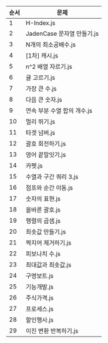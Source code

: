 | 순서 | 문제 |
|-------|-----------|
| 1 | H-Index.js |
| 2 | JadenCase 문자열 만들기.js |
| 3 | N개의 최소공배수.js |
| 4 | [1차] 캐시.js |
| 5 | n^2 배열 자르기.js |
| 6 | 귤 고르기.js |
| 7 | 가장 큰 수.js |
| 8 | 다음 큰 숫자.js |
| 9 | 연속 부분 수열 합의 개수.js |
| 10 | 멀리 뛰기.js |
| 11 | 타겟 넘버.js |
| 12 | 괄호 회전하기.js |
| 13 | 영어 끝말잇기.js |
| 14 | 카펫.js |
| 15 | 수열과 구간 쿼리 3.js |
| 16 | 점프와 순간 이동.js |
| 17 | 숫자의 표현.js |
| 18 | 올바른 괄호.js |
| 19 | 행렬의 곱셈.js |
| 20 | 최솟값 만들기.js |
| 21 | 짝지어 제거하기.js |
| 22 | 피보나치 수.js |
| 23 | 최대값과 최솟값.js |
| 24 | 구명보트.js |
| 25 | 기능개발.js |
| 26 | 주식가격.js |
| 27 | 프로세스.js |
| 28 | 할인행사.js |
| 29 | 이진 변환 반복하기.js |
